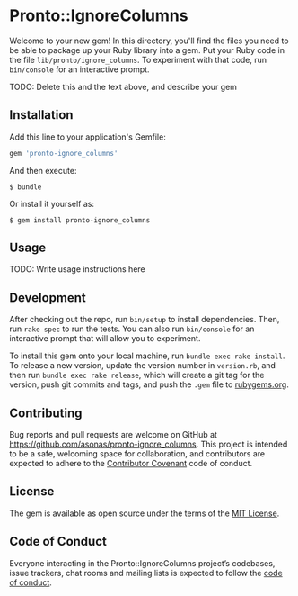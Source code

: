 # Pronto::IgnoreColumns

Welcome to your new gem! In this directory, you'll find the files you need to be able to package up your Ruby library into a gem. Put your Ruby code in the file `lib/pronto/ignore_columns`. To experiment with that code, run `bin/console` for an interactive prompt.

TODO: Delete this and the text above, and describe your gem

## Installation

Add this line to your application's Gemfile:

```ruby
gem 'pronto-ignore_columns'
```

And then execute:

    $ bundle

Or install it yourself as:

    $ gem install pronto-ignore_columns

## Usage

TODO: Write usage instructions here

## Development

After checking out the repo, run `bin/setup` to install dependencies. Then, run `rake spec` to run the tests. You can also run `bin/console` for an interactive prompt that will allow you to experiment.

To install this gem onto your local machine, run `bundle exec rake install`. To release a new version, update the version number in `version.rb`, and then run `bundle exec rake release`, which will create a git tag for the version, push git commits and tags, and push the `.gem` file to [rubygems.org](https://rubygems.org).

## Contributing

Bug reports and pull requests are welcome on GitHub at https://github.com/asonas/pronto-ignore_columns. This project is intended to be a safe, welcoming space for collaboration, and contributors are expected to adhere to the [Contributor Covenant](http://contributor-covenant.org) code of conduct.

## License

The gem is available as open source under the terms of the [MIT License](https://opensource.org/licenses/MIT).

## Code of Conduct

Everyone interacting in the Pronto::IgnoreColumns project’s codebases, issue trackers, chat rooms and mailing lists is expected to follow the [code of conduct](https://github.com/asonas/pronto-ignore_columns/blob/master/CODE_OF_CONDUCT.md).
